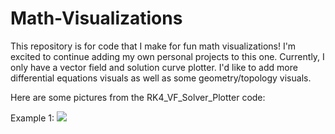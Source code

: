 # Math-Visualizations

This repository is for code that I make for fun math visualizations! I'm excited to continue adding my own personal projects to this one. Currently, I only have a vector field and solution curve plotter. I'd like to add more differential equations visuals as well as some geometry/topology visuals. 

Here are some pictures from the RK4_VF_Solver_Plotter code: 

Example 1: ![](ODE_test_case.png)
